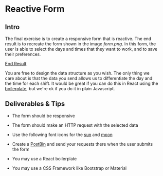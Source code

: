 # Reactive Form

## Intro

The final exercise is to create a responsive form that is reactive.  The end result is to recreate the form shown in the image *form.png*.  In this form, the user is able to select the days and times that they want to work, and to save their preferences.

[End Result](form.png)

You are free to design the data structure as you wish.  The only thing we care about is that the data you send allows us to differentiate the day and the time for each shift.  It would be great if you can do this in React using the [boilerplate](https://github.com/react-boilerplate/react-boilerplate), but we're ok if you do it in plain Javascript.



## Deliverables & Tips

- The form should be responsive
- The form should make an HTTP request with the selected data
- Use the following font icons for the [sun](https://fontawesome.com/icons/sun?style=solid) and [moon](https://fontawesome.com/icons/moon?style=solid)
- Create a [PostBin](https://postb.in/) and send your requests there when the user submits the form

- You may use a React boilerplate
- You may use a CSS Framework like Bootstrap or Material


